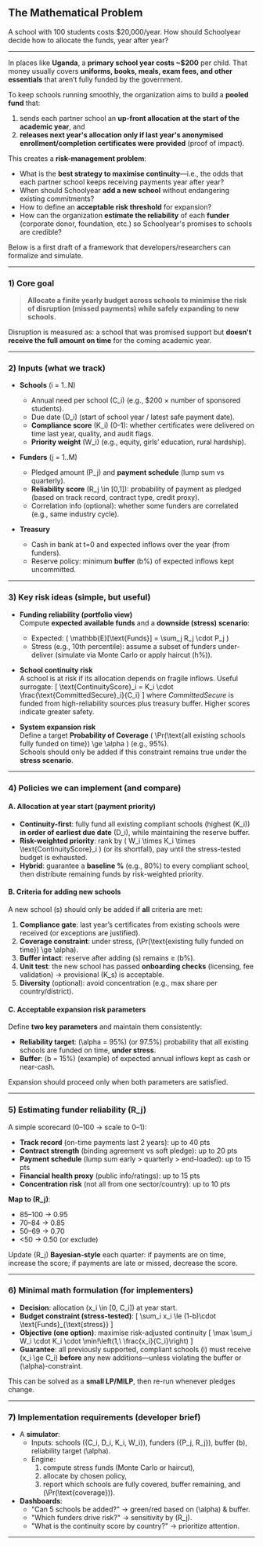 ## The Mathematical Problem

A school with 100 students costs $20,000/year. How should Schoolyear decide how to allocate the funds, year after year?

---

In places like **Uganda**, a **primary school year costs ~$200** per child. That money usually covers **uniforms, books, meals, exam fees, and other essentials** that aren’t fully funded by the government. 

To keep schools running smoothly, the organization aims to build a **pooled fund** that:
1. sends each partner school an **up-front allocation at the start of the academic year**, and
2. **releases next year's allocation only if last year's anonymised enrollment/completion certificates were provided** (proof of impact).

This creates a **risk-management problem**:

- What is the **best strategy to maximise continuity**—i.e., the odds that each partner school keeps receiving payments year after year?
- When should Schoolyear **add a new school** without endangering existing commitments?
- How to define an **acceptable risk threshold** for expansion?
- How can the organization **estimate the reliability** of each **funder** (corporate donor, foundation, etc.) so Schoolyear's promises to schools are credible?

Below is a first draft of a framework that developers/researchers can formalize and simulate.

---

### 1) Core goal

> **Allocate a finite yearly budget across schools to minimise the risk of disruption (missed payments) while safely expanding to new schools.**

Disruption is measured as: a school that was promised support but **doesn't receive the full amount on time** for the coming academic year.

---

### 2) Inputs (what we track)

- **Schools** \(i = 1..N\)
  - Annual need per school \(C_i\) (e.g., $200 × number of sponsored students).
  - Due date \(D_i\) (start of school year / latest safe payment date).
  - **Compliance score** \(K_i\) (0–1): whether certificates were delivered on time last year, quality, and audit flags.
  - **Priority weight** \(W_i\) (e.g., equity, girls’ education, rural hardship).

- **Funders** \(j = 1..M\)
  - Pledged amount \(P_j\) and **payment schedule** (lump sum vs quarterly).
  - **Reliability score** \(R_j \in [0,1]\): probability of payment as pledged (based on track record, contract type, credit proxy).
  - Correlation info (optional): whether some funders are correlated (e.g., same industry cycle).

- **Treasury**
  - Cash in bank at t=0 and expected inflows over the year (from funders).
  - Reserve policy: minimum **buffer** \(b\%\) of expected inflows kept uncommitted.

---

### 3) Key risk ideas (simple, but useful)

- **Funding reliability (portfolio view)**  
  Compute **expected available funds** and a **downside (stress) scenario**:
  - Expected: \( \mathbb{E}[\text{Funds}] = \sum_j R_j \cdot P_j \)
  - Stress (e.g., 10th percentile): assume a subset of funders under-deliver (simulate via Monte Carlo or apply haircut \(h\%\)).

- **School continuity risk**  
  A school is at risk if its allocation depends on fragile inflows. Useful surrogate:
  \[
  \text{ContinuityScore}_i = K_i \cdot \frac{\text{CommittedSecure}_i}{C_i}
  \]
  where *CommittedSecure* is funded from high-reliability sources plus treasury buffer. Higher scores indicate greater safety.

- **System expansion risk**  
  Define a target **Probability of Coverage** \( \Pr(\text{all existing schools fully funded on time}) \ge \alpha \) (e.g., 95%).  
  Schools should only be added if this constraint remains true under the **stress scenario**.

---

### 4) Policies we can implement (and compare)

#### A. Allocation at year start (payment priority)
- **Continuity-first**: fully fund all existing compliant schools (highest \(K_i\)) **in order of earliest due date** \(D_i\), while maintaining the reserve buffer.
- **Risk-weighted priority**: rank by \( W_i \times K_i \times \text{ContinuityScore}_i \) (or its shortfall), pay until the stress-tested budget is exhausted.
- **Hybrid**: guarantee a **baseline %** (e.g., 80%) to every compliant school, then distribute remaining funds by risk-weighted priority.

#### B. Criteria for adding new schools
A new school \(s\) should only be added if **all** criteria are met:
1. **Compliance gate**: last year’s certificates from existing schools were received (or exceptions are justified).
2. **Coverage constraint**: under stress, \(\Pr(\text{existing fully funded on time}) \ge \alpha\).
3. **Buffer intact**: reserve after adding \(s\) remains ≥ \(b\%\).
4. **Unit test**: the new school has passed **onboarding checks** (licensing, fee validation) → provisional \(K_s\) is acceptable.
5. **Diversity** (optional): avoid concentration (e.g., max share per country/district).

#### C. Acceptable expansion risk parameters
Define **two key parameters** and maintain them consistently:
- **Reliability target**: \(\alpha = 95\%\) (or 97.5%) probability that all existing schools are funded on time, **under stress**.
- **Buffer**: \(b = 15\%\) (example) of expected annual inflows kept as cash or near-cash.

Expansion should proceed only when both parameters are satisfied.

---

### 5) Estimating **funder reliability** \(R_j\)

A simple scorecard (0–100 → scale to 0–1):

- **Track record** (on-time payments last 2 years): up to 40 pts  
- **Contract strength** (binding agreement vs soft pledge): up to 20 pts  
- **Payment schedule** (lump sum early > quarterly > end-loaded): up to 15 pts  
- **Financial health proxy** (public info/ratings): up to 15 pts  
- **Concentration risk** (not all from one sector/country): up to 10 pts  

**Map to \(R_j\)**:  
- 85–100 → 0.95  
- 70–84  → 0.85  
- 50–69  → 0.70  
- <50    → 0.50 (or exclude)

Update \(R_j\) **Bayesian-style** each quarter: if payments are on time, increase the score; if payments are late or missed, decrease the score.

---

### 6) Minimal math formulation (for implementers)

- **Decision**: allocation \(x_i \in [0, C_i]\) at year start.
- **Budget constraint (stress-tested)**:
  \[
  \sum_i x_i \le (1-b)\cdot \text{Funds}_{\text{stress}}
  \]
- **Objective (one option)**: maximise risk-adjusted continuity
  \[
  \max \sum_i W_i \cdot K_i \cdot \min\!\left(1,\ \frac{x_i}{C_i}\right)
  \]
- **Guarantee**: all previously supported, compliant schools \(i\) must receive \(x_i \ge C_i\) **before** any new additions—unless violating the buffer or \(\alpha\)-constraint.

This can be solved as a **small LP/MILP**, then re-run whenever pledges change.

---

### 7) Implementation requirements (developer brief)

- A **simulator**:
  - Inputs: schools \(\{C_i, D_i, K_i, W_i\}\), funders \(\{P_j, R_j\}\), buffer \(b\), reliability target \(\alpha\).
  - Engine:  
    1) compute stress funds (Monte Carlo or haircut),  
    2) allocate by chosen policy,  
    3) report which schools are fully covered, buffer remaining, and \(\Pr(\text{coverage})\).
- **Dashboards**:
  - "Can 5 schools be added?" → green/red based on \(\alpha\) & buffer.
  - "Which funders drive risk?" → sensitivity by \(R_j\).
  - "What is the continuity score by country?" → prioritize attention.

---